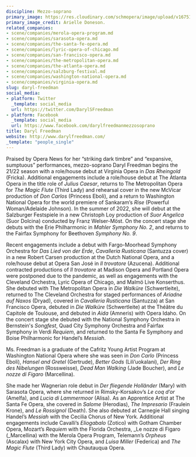 ```yaml
---
discipline: Mezzo-soprano
primary_image: https://res.cloudinary.com/schmopera/image/upload/v1675133917/media/2023/01/DarylFreedman_ArielleDoneson_cwm6op.jpg
primary_image_credit: Arielle Doneson.
related_companies:
- scene/companies/merola-opera-program.md
- scene/companies/sarasota-opera.md
- scene/companies/the-santa-fe-opera.md
- scene/companies/lyric-opera-of-chicago.md
- scene/companies/san-francisco-opera.md
- scene/companies/the-metropolitan-opera.md
- scene/companies/the-atlanta-opera.md
- scene/companies/salzburg-festival.md
- scene/companies/washington-national-opera.md
- scene/companies/virginia-opera.md
slug: daryl-freedman
social_media:
- platform: Twitter
  _template: social_media
  url: https://twitter.com/DarylSFreedman
- platform: Facebook
  _template: social_media
  url: https://www.facebook.com/darylfreedmanmezzosoprano
title: Daryl Freedman
website: http://www.darylfreedman.com/
_template: "people_single"
---
```

Praised by Opera News for her “striking dark timbre” and “expansive, sumptuous” performances, mezzo-soprano Daryl Freedman begins the 21/22 season with a role/house debut at Virginia Opera in _Das Rheingold_ (Fricka). Additional engagements include a role/house debut at The Atlanta Opera in the title role of _Julius Caesar_, returns to The Metropolitan Opera for _The Magic Flute_ (Third Lady) and rehearsal cover in the new McVicar production of _Don Carlos_ (Princess Eboli), and a return to Washington National Opera for the world premiere of Sankaram’s _Rise_ (Powerful Woman/Adelaide Johnson). In the summer of 2022, she will debut at the Salzburger Festspiele in a new Christoph Loy production of _Suor Angelica_ (Suor Dolcina) conducted by Franz Welser-Möst. On the concert stage she debuts with the Erie Philharmonic in _Mahler Symphony No. 2_, and returns to the Fairfax Symphony for Beethoven _Symphony No. 9_.

Recent engagements include a debut with Fargo-Moorhead Symphony Orchestra for _Das Lied von der Erde_, _Cavalleria Rusticana_ (Santuzza cover) in a new Robert Carsen production at the Dutch National Opera, and a role/house debut at Opera San José in _Il trovatore_ (Azucena). Additional contracted productions of _Il trovatore_ at Madison Opera and Portland Opera were postponed due to the pandemic, as well as engagements with the Cleveland Orchestra, Lyric Opera of Chicago, and Malmö Live Konserthus. She debuted with The Metropolitan Opera in _Die Walküre_ (Schwertleite), returned to The Cleveland Orchestra for staged performances of _Ariadne auf Naxos_ (Dryad), covered in _Cavalleria Rusticana_ (Santuzza) at San Francisco Opera, debuted in _Die Walküre_ (Schwertleite) at the Théâtre du Capitole de Toulouse, and debuted in _Aida_ (Amneris) with Opera Idaho. On the concert stage she debuted with the National Symphony Orchestra in Bernstein's _Songfest_, Quad City Symphony Orchestra and Fairfax Symphony in Verdi _Requiem_, and returned to the Santa Fe Symphony and Boise Philharmonic for Handel’s _Messiah_.

Ms. Freedman is a graduate of the Cafritz Young Artist Program at Washington National Opera where she was seen in _Don Carlo_ (Princess Eboli), _Hansel and Gretel_ (Gertrude), _Better Gods_ (Lili’uokalani), _Der Ring des Nibelungen_ (Rossweisse), _Dead Man Walking_ (Jade Boucher), and _Le nozze di Figaro_ (Marcellina).

She made her Wagnerian role debut in _Der fliegende Holländer_ (Mary) with Sarasota Opera, where she returned in Rimsky-Korsakov’s _Le coq d’or_ (Amelfa), and _Lucia di Lammermoor_ (Alisa). As an Apprentice Artist at The Santa Fe Opera, she covered in _Salome_ (Herodias), _The Impresario_ (Fraulein Krone), and _Le Rossignol_ (Death). She also debuted at Carnegie Hall singing Handel’s _Messiah_ with the Cecilia Chorus of New York. Additional engagements include Cavalli’s _Eliogabalo_ (Zotico) with Gotham Chamber Opera, Mozart’s _Requiem_ with the Florida Orchestra, _Le nozze di Figaro (_Marcellina) with the Merola Opera Program, Telemann’s _Orpheus_ (Ascalax) with New York City Opera, and _Luisa Miller_ (Federica) and _The Magic Flute_ (Third Lady) with Chautauqua Opera.